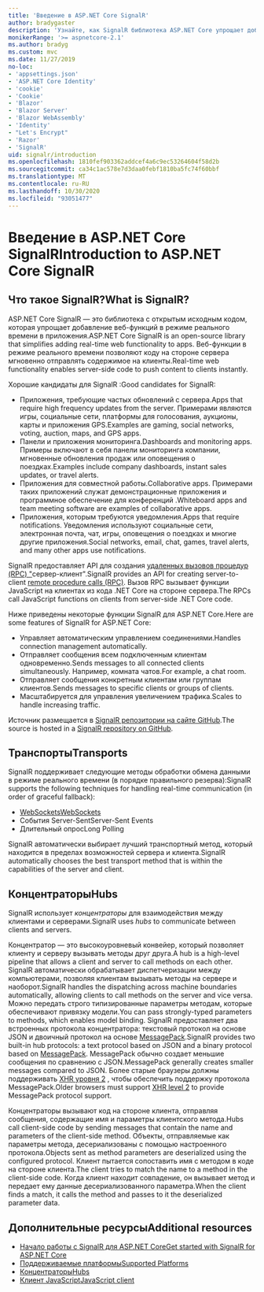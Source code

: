 ```yaml
---
title: 'Введение в ASP.NET Core SignalR'
author: bradygaster
description: 'Узнайте, как SignalR библиотека ASP.NET Core упрощает добавление в приложения функций в режиме реального времени.'
monikerRange: '>= aspnetcore-2.1'
ms.author: bradyg
ms.custom: mvc
ms.date: 11/27/2019
no-loc:
- 'appsettings.json'
- 'ASP.NET Core Identity'
- 'cookie'
- 'Cookie'
- 'Blazor'
- 'Blazor Server'
- 'Blazor WebAssembly'
- 'Identity'
- "Let's Encrypt"
- 'Razor'
- 'SignalR'
uid: signalr/introduction
ms.openlocfilehash: 1810fef903362addcef4a6c9ec53264604f58d2b
ms.sourcegitcommit: ca34c1ac578e7d3daa0febf1810ba5fc74f60bbf
ms.translationtype: MT
ms.contentlocale: ru-RU
ms.lasthandoff: 10/30/2020
ms.locfileid: "93051477"
---
```

# <a name="introduction-to-aspnet-core-no-locsignalr"></a><span data-ttu-id="6dd0e-103">Введение в ASP.NET Core SignalR</span><span class="sxs-lookup"><span data-stu-id="6dd0e-103">Introduction to ASP.NET Core SignalR</span></span>

## <a name="what-is-no-locsignalr"></a><span data-ttu-id="6dd0e-104">Что такое SignalR?</span><span class="sxs-lookup"><span data-stu-id="6dd0e-104">What is SignalR?</span></span>

<span data-ttu-id="6dd0e-105">ASP.NET Core SignalR — это библиотека с открытым исходным кодом, которая упрощает добавление веб-функций в режиме реального времени в приложения.</span><span class="sxs-lookup"><span data-stu-id="6dd0e-105">ASP.NET Core SignalR is an open-source library that simplifies adding real-time web functionality to apps.</span></span> <span data-ttu-id="6dd0e-106">Веб-функции в режиме реального времени позволяют коду на стороне сервера мгновенно отправлять содержимое на клиенты.</span><span class="sxs-lookup"><span data-stu-id="6dd0e-106">Real-time web functionality enables server-side code to push content to clients instantly.</span></span>

<span data-ttu-id="6dd0e-107">Хорошие кандидаты для SignalR :</span><span class="sxs-lookup"><span data-stu-id="6dd0e-107">Good candidates for SignalR:</span></span>

* <span data-ttu-id="6dd0e-108">Приложения, требующие частых обновлений с сервера.</span><span class="sxs-lookup"><span data-stu-id="6dd0e-108">Apps that require high frequency updates from the server.</span></span> <span data-ttu-id="6dd0e-109">Примерами являются игры, социальные сети, платформы для голосования, аукционы, карты и приложения GPS.</span><span class="sxs-lookup"><span data-stu-id="6dd0e-109">Examples are gaming, social networks, voting, auction, maps, and GPS apps.</span></span>
* <span data-ttu-id="6dd0e-110">Панели и приложения мониторинга.</span><span class="sxs-lookup"><span data-stu-id="6dd0e-110">Dashboards and monitoring apps.</span></span> <span data-ttu-id="6dd0e-111">Примеры включают в себя панели мониторинга компании, мгновенные обновления продаж или оповещения о поездках.</span><span class="sxs-lookup"><span data-stu-id="6dd0e-111">Examples include company dashboards, instant sales updates, or travel alerts.</span></span>
* <span data-ttu-id="6dd0e-112">Приложения для совместной работы.</span><span class="sxs-lookup"><span data-stu-id="6dd0e-112">Collaborative apps.</span></span> <span data-ttu-id="6dd0e-113">Примерами таких приложений служат демонстрационные приложения и программное обеспечение для конференций .</span><span class="sxs-lookup"><span data-stu-id="6dd0e-113">Whiteboard apps and team meeting software are examples of collaborative apps.</span></span>
* <span data-ttu-id="6dd0e-114">Приложения, которым требуются уведомления.</span><span class="sxs-lookup"><span data-stu-id="6dd0e-114">Apps that require notifications.</span></span> <span data-ttu-id="6dd0e-115">Уведомления используют социальные сети, электронная почта, чат, игры, оповещения о поездках и многие другие приложения.</span><span class="sxs-lookup"><span data-stu-id="6dd0e-115">Social networks, email, chat, games, travel alerts, and many other apps use notifications.</span></span>

<span data-ttu-id="6dd0e-116">SignalR предоставляет API для создания [удаленных вызовов процедур (RPC) "](https://wikipedia.org/wiki/Remote_procedure_call)сервер-клиент".</span><span class="sxs-lookup"><span data-stu-id="6dd0e-116">SignalR provides an API for creating server-to-client [remote procedure calls (RPC)](https://wikipedia.org/wiki/Remote_procedure_call).</span></span> <span data-ttu-id="6dd0e-117">Вызов RPC вызывает функции JavaScript на клиентах из кода .NET Core на стороне сервера.</span><span class="sxs-lookup"><span data-stu-id="6dd0e-117">The RPCs call JavaScript functions on clients from server-side .NET Core code.</span></span>

<span data-ttu-id="6dd0e-118">Ниже приведены некоторые функции SignalR для ASP.NET Core.</span><span class="sxs-lookup"><span data-stu-id="6dd0e-118">Here are some features of SignalR for ASP.NET Core:</span></span>

* <span data-ttu-id="6dd0e-119">Управляет автоматическим управлением соединениями.</span><span class="sxs-lookup"><span data-stu-id="6dd0e-119">Handles connection management automatically.</span></span>
* <span data-ttu-id="6dd0e-120">Отправляет сообщения всем подключенным клиентам одновременно.</span><span class="sxs-lookup"><span data-stu-id="6dd0e-120">Sends messages to all connected clients simultaneously.</span></span> <span data-ttu-id="6dd0e-121">Например, комната чатов.</span><span class="sxs-lookup"><span data-stu-id="6dd0e-121">For example, a chat room.</span></span>
* <span data-ttu-id="6dd0e-122">Отправляет сообщения конкретным клиентам или группам клиентов.</span><span class="sxs-lookup"><span data-stu-id="6dd0e-122">Sends messages to specific clients or groups of clients.</span></span>
* <span data-ttu-id="6dd0e-123">Масштабируется для управления увеличением трафика.</span><span class="sxs-lookup"><span data-stu-id="6dd0e-123">Scales to handle increasing traffic.</span></span>

<span data-ttu-id="6dd0e-124">Источник размещается в [ SignalR репозитории на сайте GitHub](https://github.com/dotnet/AspNetCore/tree/master/src/SignalR).</span><span class="sxs-lookup"><span data-stu-id="6dd0e-124">The source is hosted in a [SignalR repository on GitHub](https://github.com/dotnet/AspNetCore/tree/master/src/SignalR).</span></span>

## <a name="transports"></a><span data-ttu-id="6dd0e-125">Транспорты</span><span class="sxs-lookup"><span data-stu-id="6dd0e-125">Transports</span></span>

<span data-ttu-id="6dd0e-126">SignalR поддерживает следующие методы обработки обмена данными в режиме реального времени (в порядке правильного резерва):</span><span class="sxs-lookup"><span data-stu-id="6dd0e-126">SignalR supports the following techniques for handling real-time communication (in order of graceful fallback):</span></span>

* [<span data-ttu-id="6dd0e-127">WebSockets</span><span class="sxs-lookup"><span data-stu-id="6dd0e-127">WebSockets</span></span>](https://tools.ietf.org/html/rfc7118)
* <span data-ttu-id="6dd0e-128">События Server-Sent</span><span class="sxs-lookup"><span data-stu-id="6dd0e-128">Server-Sent Events</span></span>
* <span data-ttu-id="6dd0e-129">Длительный опрос</span><span class="sxs-lookup"><span data-stu-id="6dd0e-129">Long Polling</span></span>

<span data-ttu-id="6dd0e-130">SignalR автоматически выбирает лучший транспортный метод, который находится в пределах возможностей сервера и клиента.</span><span class="sxs-lookup"><span data-stu-id="6dd0e-130">SignalR automatically chooses the best transport method that is within the capabilities of the server and client.</span></span>

## <a name="hubs"></a><span data-ttu-id="6dd0e-131">Концентраторы</span><span class="sxs-lookup"><span data-stu-id="6dd0e-131">Hubs</span></span>

<span data-ttu-id="6dd0e-132">SignalR использует *концентраторы* для взаимодействия между клиентами и серверами.</span><span class="sxs-lookup"><span data-stu-id="6dd0e-132">SignalR uses *hubs* to communicate between clients and servers.</span></span>

<span data-ttu-id="6dd0e-133">Концентратор — это высокоуровневый конвейер, который позволяет клиенту и серверу вызывать методы друг друга.</span><span class="sxs-lookup"><span data-stu-id="6dd0e-133">A hub is a high-level pipeline that allows a client and server to call methods on each other.</span></span> <span data-ttu-id="6dd0e-134">SignalR автоматически обрабатывает диспетчеризации между компьютерами, позволяя клиентам вызывать методы на сервере и наоборот.</span><span class="sxs-lookup"><span data-stu-id="6dd0e-134">SignalR handles the dispatching across machine boundaries automatically, allowing clients to call methods on the server and vice versa.</span></span> <span data-ttu-id="6dd0e-135">Можно передать строго типизированные параметры методам, которые обеспечивают привязку модели.</span><span class="sxs-lookup"><span data-stu-id="6dd0e-135">You can pass strongly-typed parameters to methods, which enables model binding.</span></span> <span data-ttu-id="6dd0e-136">SignalR предоставляет два встроенных протокола концентратора: текстовый протокол на основе JSON и двоичный протокол на основе [MessagePack](https://msgpack.org/).</span><span class="sxs-lookup"><span data-stu-id="6dd0e-136">SignalR provides two built-in hub protocols: a text protocol based on JSON and a binary protocol based on [MessagePack](https://msgpack.org/).</span></span>  <span data-ttu-id="6dd0e-137">MessagePack обычно создает меньшие сообщения по сравнению с JSON.</span><span class="sxs-lookup"><span data-stu-id="6dd0e-137">MessagePack generally creates smaller messages compared to JSON.</span></span> <span data-ttu-id="6dd0e-138">Более старые браузеры должны поддерживать [XHR уровня 2](https://caniuse.com/#feat=xhr2) , чтобы обеспечить поддержку протокола MessagePack.</span><span class="sxs-lookup"><span data-stu-id="6dd0e-138">Older browsers must support [XHR level 2](https://caniuse.com/#feat=xhr2) to provide MessagePack protocol support.</span></span>

<span data-ttu-id="6dd0e-139">Концентраторы вызывают код на стороне клиента, отправляя сообщения, содержащие имя и параметры клиентского метода.</span><span class="sxs-lookup"><span data-stu-id="6dd0e-139">Hubs call client-side code by sending messages that contain the name and parameters of the client-side method.</span></span> <span data-ttu-id="6dd0e-140">Объекты, отправляемые как параметры метода, десериализованы с помощью настроенного протокола.</span><span class="sxs-lookup"><span data-stu-id="6dd0e-140">Objects sent as method parameters are deserialized using the configured protocol.</span></span> <span data-ttu-id="6dd0e-141">Клиент пытается сопоставить имя с методом в коде на стороне клиента.</span><span class="sxs-lookup"><span data-stu-id="6dd0e-141">The client tries to match the name to a method in the client-side code.</span></span> <span data-ttu-id="6dd0e-142">Когда клиент находит совпадение, он вызывает метод и передает ему данные десериализованного параметра.</span><span class="sxs-lookup"><span data-stu-id="6dd0e-142">When the client finds a match, it calls the method and passes to it the deserialized parameter data.</span></span>

## <a name="additional-resources"></a><span data-ttu-id="6dd0e-143">Дополнительные ресурсы</span><span class="sxs-lookup"><span data-stu-id="6dd0e-143">Additional resources</span></span>

* [<span data-ttu-id="6dd0e-144">Начало работы с SignalR для ASP.NET Core</span><span class="sxs-lookup"><span data-stu-id="6dd0e-144">Get started with SignalR for ASP.NET Core</span></span>](xref:tutorials/signalr)
* [<span data-ttu-id="6dd0e-145">Поддерживаемые платформы</span><span class="sxs-lookup"><span data-stu-id="6dd0e-145">Supported Platforms</span></span>](xref:signalr/supported-platforms)
* [<span data-ttu-id="6dd0e-146">Концентраторы</span><span class="sxs-lookup"><span data-stu-id="6dd0e-146">Hubs</span></span>](xref:signalr/hubs)
* [<span data-ttu-id="6dd0e-147">Клиент JavaScript</span><span class="sxs-lookup"><span data-stu-id="6dd0e-147">JavaScript client</span></span>](xref:signalr/javascript-client)
